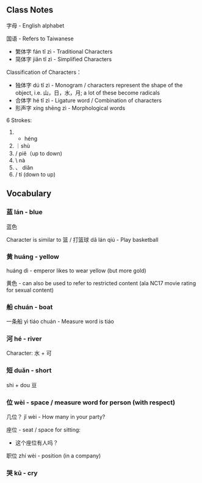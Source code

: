 
## Class Notes

字母 - English alphabet

国语 - Refers to Taiwanese 

- 繁体字 fán tǐ zì - Traditional Characters 
- 简体字 jiǎn tǐ zì - Simplified Characters


Classification of Characters：
- 独体字 dú tǐ zì - Monogram / characters represent the shape of the object, i.e. 山，日，水，月; a lot of these become radicals
- 合体字 hé tǐ zì - Ligature word / Combination of characters
- 形声字 xíng shēng zì - Morphological words


6 Strokes: 
1. - héng 
1. ｜shù
1. / piě（up to down)
1. \ nà
1. 、 diǎn
1. / tí (down to up)

## Vocabulary

### 蓝 lán - blue

蓝色

Character is similar to 篮 / 打篮球 dǎ lán qiú - Play basketball

### 黄 huáng - yellow

huáng dì - emperor likes to wear yellow (but more gold)

黄色 - can also be used to refer to restricted content (ala NC17 movie rating for sexual content)

### 船 chuán - boat

一条船 yì tiáo chuán - Measure word is tiáo

### 河 hé - river

Character: 水 + 可

### 短 duǎn - short

shi  + dou 豆

### 位 wèi - space / measure word for person (with respect)

几位？ jǐ wèi - How many in your party?
 
座位 - seat / space for sitting:
- 这个座位有人吗？

职位 zhí wèi - position (in a company)

### 哭 kū - cry